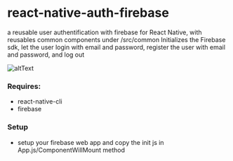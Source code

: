 # react-native-auth-firebase

a reusable user authentification with firebase for React Native, with reusables common components under /src/common
Initializes the Firebase sdk, let the user login with email and password, register the user with email and password, and log out

![altText](https://i.imgur.com/Hth6Yrp.jpg)

### Requires:

* react-native-cli
* firebase

### Setup

* setup your firebase web app and copy the init js in App.js/ComponentWillMount method

